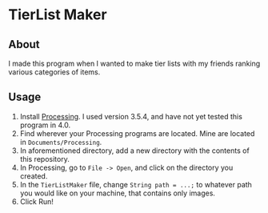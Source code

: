 # TierList Maker

## About
I made this program when I wanted to make tier lists with my friends ranking various categories of items.

## Usage
1. Install [Processing](https://processing.org/download). I used version 3.5.4, and have not yet tested this program in 4.0.
2. Find wherever your Processing programs are located. Mine are located in `Documents/Processing`.
3. In aforementioned directory, add a new directory with the contents of this repository.
4. In Processing, go to `File -> Open`, and click on the directory you created.
5. In the `TierListMaker` file, change `String path = ...;` to whatever path you would like on your machine, that contains only images.
6. Click Run!